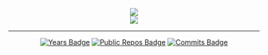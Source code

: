 <div align=center>
  <img src="https://github-readme-stats.vercel.app/api?username=Derjyn&show_icons=true&theme=solarized-dark&bg_color=00000000&hide_border=true&hide_title=true&include_all_commits=true&rank_icon=percentile"/>
</div>
<div align=center>
  <img src="https://github-readme-stats.vercel.app/api/top-langs/?username=derjyn&size_weight=0.5&count_weight=0.5&theme=solarized-dark&bg_color=00000000&hide_border=true&include_all_commits=true&layout=compact"/>
</div>

-------

<div align=center>
  
  [![Years Badge](https://badges.strrl.dev/years/Derjyn)](https://github.com/Derjyn/Derjyn)
  [![Public Repos Badge](https://badges.strrl.dev/repos/Derjyn)](https://github.com/Derjyn?tab=repositories)
  [![Commits Badge](https://badges.strrl.dev/commits/weekly/Derjyn)](https://badges.strrl.dev)

</div>
